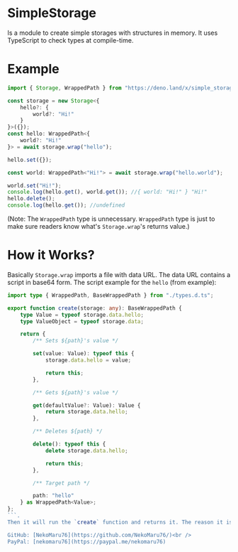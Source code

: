 # SimpleStorage
Is a module to create simple storages with structures in memory. It uses TypeScript to check types at compile-time.

# Example
```ts
import { Storage, WrappedPath } from "https://deno.land/x/simple_storage/mod.ts";

const storage = new Storage<{
    hello?: {
        world?: "Hi!"
    }
}>({});
const hello: WrappedPath<{
    world?: "Hi!"
}> = await storage.wrap("hello");

hello.set({});

const world: WrappedPath<"Hi!"> = await storage.wrap("hello.world");

world.set("Hi!");
console.log(hello.get(), world.get()); //{ world: "Hi!" } "Hi!"
hello.delete();
console.log(hello.get()); //undefined
```
(Note: The `WrappedPath` type is unnecessary. `WrappedPath` type is just to make sure readers know what's `Storage.wrap`'s returns value.)

# How it Works?
Basically `Storage.wrap` imports a file with data URL. The data URL contains a script in base64 form. The script example for the `hello` (from example):
```ts
import type { WrappedPath, BaseWrappedPath } from "./types.d.ts";

export function create(storage: any): BaseWrappedPath {
    type Value = typeof storage.data.hello;
    type ValueObject = typeof storage.data;

    return {
        /** Sets ${path}'s value */

        set(value: Value): typeof this {
            storage.data.hello = value;

            return this;
        },

        /** Gets ${path}'s value */

        get(defaultValue?: Value): Value {
            return storage.data.hello;
        },

        /** Deletes ${path} */

        delete(): typeof this {
            delete storage.data.hello;

            return this;
        },

        /** Target path */

        path: "hello"
    } as WrappedPath<Value>;
};
```.
Then it will run the `create` function and returns it. The reason it is slow (2s to compile this) is because every path you want to wrap, it will imports a new script.

GitHub: [NekoMaru76](https://github.com/NekoMaru76/)<br />
PayPal: [nekomaru76](https://paypal.me/nekomaru76)
